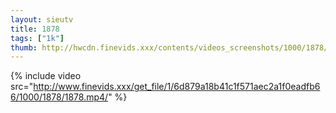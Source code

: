 ```yaml
--- 
layout: sieutv
title: 1878
tags: ["1k"]
thumb: http://hwcdn.finevids.xxx/contents/videos_screenshots/1000/1878/preview.mp4.jpg
---
```

{% include video src="http://www.finevids.xxx/get_file/1/6d879a18b41c1f571aec2a1f0eadfb66/1000/1878/1878.mp4/" %} 
